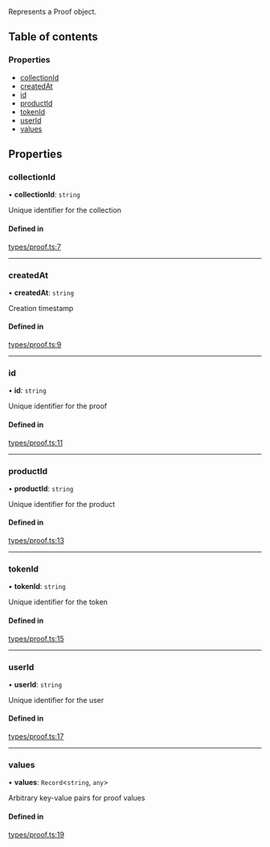 Represents a Proof object.

## Table of contents

### Properties

- [collectionId](ProofResponse.md#collectionid)
- [createdAt](ProofResponse.md#createdat)
- [id](ProofResponse.md#id)
- [productId](ProofResponse.md#productid)
- [tokenId](ProofResponse.md#tokenid)
- [userId](ProofResponse.md#userid)
- [values](ProofResponse.md#values)

## Properties

### collectionId

• **collectionId**: `string`

Unique identifier for the collection

#### Defined in

[types/proof.ts:7](https://github.com/Prove-Anything/smartlinks/blob/2322afa091763cbb81ba4db4b90e49b576099120/src/types/proof.ts#L7)

___

### createdAt

• **createdAt**: `string`

Creation timestamp

#### Defined in

[types/proof.ts:9](https://github.com/Prove-Anything/smartlinks/blob/2322afa091763cbb81ba4db4b90e49b576099120/src/types/proof.ts#L9)

___

### id

• **id**: `string`

Unique identifier for the proof

#### Defined in

[types/proof.ts:11](https://github.com/Prove-Anything/smartlinks/blob/2322afa091763cbb81ba4db4b90e49b576099120/src/types/proof.ts#L11)

___

### productId

• **productId**: `string`

Unique identifier for the product

#### Defined in

[types/proof.ts:13](https://github.com/Prove-Anything/smartlinks/blob/2322afa091763cbb81ba4db4b90e49b576099120/src/types/proof.ts#L13)

___

### tokenId

• **tokenId**: `string`

Unique identifier for the token

#### Defined in

[types/proof.ts:15](https://github.com/Prove-Anything/smartlinks/blob/2322afa091763cbb81ba4db4b90e49b576099120/src/types/proof.ts#L15)

___

### userId

• **userId**: `string`

Unique identifier for the user

#### Defined in

[types/proof.ts:17](https://github.com/Prove-Anything/smartlinks/blob/2322afa091763cbb81ba4db4b90e49b576099120/src/types/proof.ts#L17)

___

### values

• **values**: `Record`\<`string`, `any`\>

Arbitrary key-value pairs for proof values

#### Defined in

[types/proof.ts:19](https://github.com/Prove-Anything/smartlinks/blob/2322afa091763cbb81ba4db4b90e49b576099120/src/types/proof.ts#L19)
